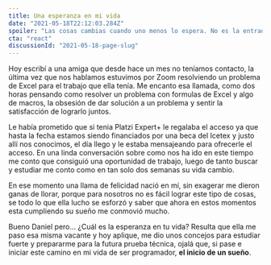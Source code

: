 ```yaml
---
title: Una esperanza en mi vida
date: "2021-05-18T22:12:03.284Z"
spoiler: "Las cosas cambias cuando uno menos lo espera. No es la entrada de un blog de educación será la carta de agradecimiento a una amiga."
cta: "react"
discussionId: "2021-05-18-page-slug"
---
```


Hoy escribí a una amiga que desde hace un mes no teníamos contacto, la última vez que nos hablamos estuvimos por Zoom resolviendo un problema de Excel para el trabajo que ella tenía. Me encanto esa llamada, como dos horas pensando como resolver un problema con formulas de Excel y algo de macros, la obsesión de dar solución a un problema y sentir la satisfacción de lograrlo juntos.

Le había prometido que si tenia Platzi Expert+ le regalaba el acceso ya que hasta la fecha estamos siendo financiados por una beca del Icetex y justo allí nos conocimos, el día llego y le estaba mensajeando para ofrecerle el acceso. En una linda conversación sobre como nos ha ido en este tiempo me conto que consiguió una oportunidad de trabajo, luego de tanto buscar y estudiar me conto como en tan solo dos semanas su vida cambio.

En ese momento una llama de felicidad nació en mí, sin exagerar me dieron ganas de llorar, porque para nosotros no es fácil lograr este tipo de cosas, se todo lo que ella lucho se esforzó y saber que ahora en estos momentos esta cumpliendo su sueño me conmovió mucho.

Bueno Daniel pero… ¿Cuál es la esperanza en tu vida? Resulta que ella me paso esa misma vacante y hoy aplique, me dio unos concejos para estudiar fuerte y prepararme para la futura prueba técnica, ojalá que, si pase e iniciar este camino en mi vida de ser programador, **el inicio de un sueño**.